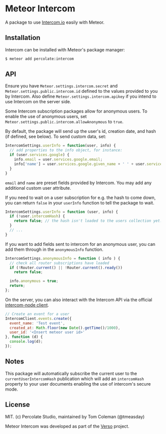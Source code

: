 # Meteor Intercom

A package to use [Intercom.io](http://intercom.io) easily with Meteor.

## Installation

Intercom can be installed with Meteor's package manager:

``` sh
$ meteor add percolate:intercom
```

## API

Ensure you have `Meteor.settings.intercom.secret` and `Meteor.settings.public.intercom.id` defined to the values provided to you by Intercom. Also define `Meteor.settings.intercom.apikey` if you intend to use Intercom on the server side.

Some Intercom subscription packages allow for anonymous users.  To enable the use of anonymous users, set `Meteor.settings.public.intercom.allowAnonymous` to `true`.

By default, the package will send up the user's id, creation date, and hash (if defined, see below). To send custom data, set:

```js
IntercomSettings.userInfo = function(user, info) {
  // add properties to the info object, for instance:
  if (user.services.google) {
    info.email = user.services.google.email;
    info['name'] = user.services.google.given_name + ' ' + user.services.google.family_name;
  }
}
```

`email` and `name` are preset fields provided by Intercom. You may add any additional custom user attribute.

If you need to wait on a user subscription for e.g. the hash to come down, you can return `false` in your `userInfo` function to tell the package to wait.

```js
IntercomSettings.userInfo = function (user, info) {
  if (!user.intercomHash) {
    return false; // the hash isn't loaded to the users collection yet. come back later.
  }
  // ...
}
```

If you want to add fields sent to intercom for an anonymous user, you can add them through in the `anonymousInfo` function.

```js
IntercomSettings.anonymousInfo = function ( info ) {
  // check all router subscriptions have loaded
  if (!Router.current() || !Router.current().ready())
    return false;

  info.anonymous = true;
  return;
};
```

On the server, you can also interact with the Intercom API via the official [intercom-node client](https://github.com/intercom/intercom-node).
```js
// Create an event for a user
IntercomClient.events.create({
  event_name: 'Test event',
  created_at: Math.floor(new Date().getTime()/1000),
  user_id: '<Insert meteor user id>'
}, function (d) {
  console.log(d);
});
```

## Notes

This package will automatically subscribe the current user to the `currentUserIntercomHash` publication which will add an `intercomHash` property to your user documents enabling the use of intercom's secure mode.

## License

MIT. (c) Percolate Studio, maintained by Tom Coleman (@tmeasday)

Meteor Intercom was developed as part of the [Verso](http://versoapp.com) project.
